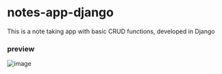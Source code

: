 # notes-app-django
This is a note taking app with basic CRUD functions, developed in Django

### preview
![image](https://user-images.githubusercontent.com/62353028/158667724-9cf9e5a0-adc6-46c9-9ba3-3100c3d1a9b0.png)
